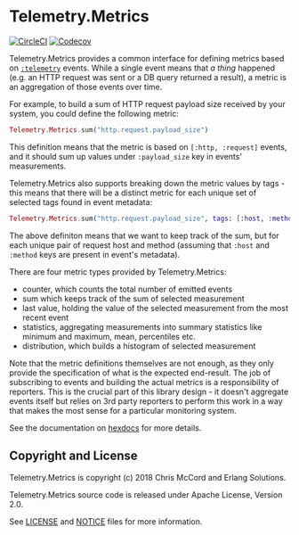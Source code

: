 # Telemetry.Metrics

[![CircleCI](https://circleci.com/gh/beam-telemetry/telemetry_metrics.svg?style=svg)](https://circleci.com/gh/beam-telemetry/telemetry_metrics)
[![Codecov](https://codecov.io/gh/beam-telemetry/telemetry_metrics/branch/master/graphs/badge.svg)](https://codecov.io/gh/beam-telemetry/telemetry_metrics/branch/master/graphs/badge.svg)

Telemetry.Metrics provides a common interface for defining metrics based on
[`:telemetry`](https://github.com/beam-telemetry/telemetry) events. While a single event means that
_a thing_ happened (e.g. an HTTP request was sent or a DB query returned a result), a metric
is an aggregation of those events over time.

For example, to build a sum of HTTP request payload size received by your system, you could define
the following metric:

```elixir
Telemetry.Metrics.sum("http.request.payload_size")
```

This definition means that the metric is based on `[:http, :request]` events, and it should sum up
values under `:payload_size` key in events' measurements.

Telemetry.Metrics also supports breaking down the metric values by tags - this means that there
will be a distinct metric for each unique set of selected tags found in event metadata:

```elixir
Telemetry.Metrics.sum("http.request.payload_size", tags: [:host, :method])
```

The above definiton means that we want to keep track of the sum, but for each unique pair of
request host and method (assuming that `:host` and `:method` keys are present in event's metadata).

There are four metric types provided by Telemetry.Metrics:

- counter, which counts the total number of emitted events
- sum which keeps track of the sum of selected measurement
- last value, holding the value of the selected measurement from the most recent event
- statistics, aggregating measurements into summary statistics like minimum and maximum, mean,
  percentiles etc.
- distribution, which builds a histogram of selected measurement

Note that the metric definitions themselves are not enough, as they only provide the specification
of what is the expected end-result. The job of subscribing to events and building the actual
metrics is a responsibility of reporters. This is the crucial part of this library design - it
doesn't aggregate events itself but relies on 3rd party reporters to perform this work in a way that
makes the most sense for a particular monitoring system.

See the documentation on [hexdocs](https://hexdocs.pm/telemetry_metrics/0.2.1) for more details.

## Copyright and License

Telemetry.Metrics is copyright (c) 2018 Chris McCord and Erlang Solutions.

Telemetry.Metrics source code is released under Apache License, Version 2.0.

See [LICENSE](LICENSE) and [NOTICE](NOTICE) files for more information.
